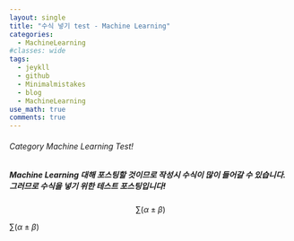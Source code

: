 ```yaml
---
layout: single
title: "수식 넣기 test - Machine Learning"
categories:
  - MachineLearning
#classes: wide
tags:
  - jeykll
  - github
  - Minimalmistakes
  - blog
  - MachineLearning
use_math: true
comments: true
---
```


###### Category Machine Learning Test!

##### Machine Learning 대해 포스팅할 것이므로 작성시 수식이 많이 들어갈 수 있습니다. 그러므로 수식을 넣기 위한 테스트 포스팅입니다!

$$\sum (\alpha \pm \beta)$$

$\sum (\alpha \pm \beta)$
